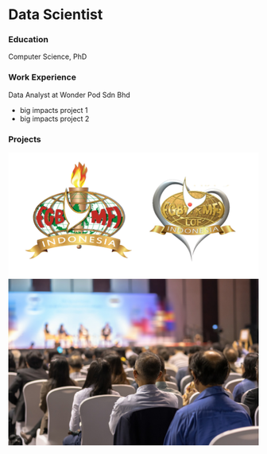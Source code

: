 # Data Scientist

### Education
Computer Science, PhD

### Work Experience
Data Analyst at Wonder Pod Sdn Bhd
- big impacts project 1
- big impacts project 2

### Projects
![Project](/Assets/Screenshot%202023-10-20%20131018.png)
![project1](/Assets/Screenshot%202023-10-20%20162034.png)
